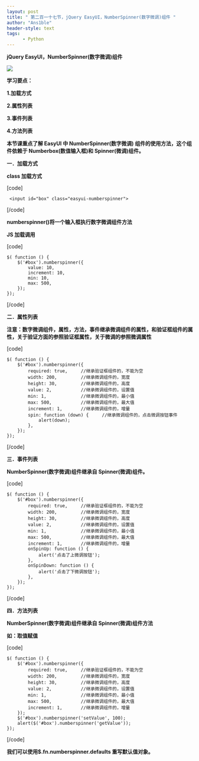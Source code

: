 ```yaml
---
layout: post
title: " 第二百一十七节，jQuery EasyUI，NumberSpinner(数字微调)组件 "
author: "Ans1ble"
header-style: text
tags:
      - Python
---
```


**jQuery EasyUI，NumberSpinner(数字微调)组件**

![](https://images2015.cnblogs.com/blog/955761/201704/955761-20170406142430753-1359801641.png)

**学习要点：**

**1.加载方式**

**2.属性列表**

**3.事件列表**

**4.方法列表**



**本节课重点了解 EasyUI 中 **NumberSpinner(数字微调)** 组件的使用方法，这个组件依赖于 Numberbox(数值输入框)和
Spinner(微调)组件。**



**一．加载方式**

**class 加载方式**

[code]

     <input id="box" class="easyui-numberspinner">
[/code]

**numberspinner()将一个输入框执行数字微调组件方法**

**JS 加载调用**

[code]

    $( function () {
        $('#box').numberspinner({
            value: 10,
            increment: 10,
            min: 10,
            max: 500,
        });
    });
[/code]





**二．属性列表**

**注意：数字微调组件，属性，方法，事件继承微调组件的属性，和验证框组件的属性，关于验证方面的参照验证框属性，关于微调的参照微调属性**

[code]

    $( function () {
        $('#box').numberspinner({
            required: true,     //继承验证框组件的，不能为空
            width: 200,         //继承微调组件的，宽度
            height: 30,         //继承微调组件的，高度
            value: 2,           //继承微调组件的，设置值
            min: 1,             //继承微调组件的，最小值
            max: 500,           //继承微调组件的，最大值
            increment: 1,       //继承微调组件的，增量
            spin: function (down) {     //继承微调组件的，点击微调按钮事件
                alert(down);
            },
        });
    });
[/code]





**三．事件列表**

**NumberSpinner(数字微调)组件继承自 Spinner(微调)组件。**

[code]

    $( function () {
        $('#box').numberspinner({
            required: true,     //继承验证框组件的，不能为空
            width: 200,         //继承微调组件的，宽度
            height: 30,         //继承微调组件的，高度
            value: 2,           //继承微调组件的，设置值
            min: 1,             //继承微调组件的，最小值
            max: 500,           //继承微调组件的，最大值
            increment: 1,       //继承微调组件的，增量
            onSpinUp: function () {
                alert('点击了上微调按钮');
            },
            onSpinDown: function () {
                alert('点击了下微调按钮');
            },
        });
    });
[/code]





**四．方法列表**

**NumberSpinner(数字微调)组件继承自 Spinner(微调)组件方法**

**如：取值赋值**

[code]

    $( function () {
        $('#box').numberspinner({
            required: true,     //继承验证框组件的，不能为空
            width: 200,         //继承微调组件的，宽度
            height: 30,         //继承微调组件的，高度
            value: 2,           //继承微调组件的，设置值
            min: 1,             //继承微调组件的，最小值
            max: 500,           //继承微调组件的，最大值
            increment: 1,       //继承微调组件的，增量
        });
        $('#box').numberspinner('setValue', 100);
        alert($('#box').numberspinner('getValue'));
    });
[/code]





**我们可以使用$.fn.numberspinner.defaults 重写默认值对象。**



